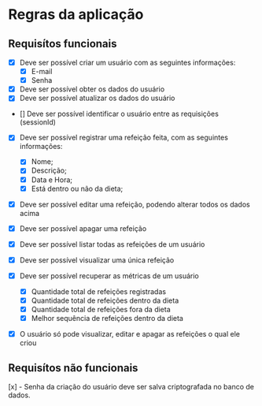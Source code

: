 # Regras da aplicação

## Requisítos funcionais
- [x] Deve ser possível criar um usuário com as seguintes informações:
    - [x] E-mail
    - [x] Senha
- [x] Deve ser possível obter os dados do usuário
- [x] Deve ser possível atualizar os dados do usuário
- [] Deve ser possível identificar o usuário entre as requisições (sessionId)
- [x] Deve ser possível registrar uma refeição feita, com as seguintes informações:
    - [x] Nome;
    - [x] Descrição;
    - [x] Data e Hora;
    - [x] Está dentro ou não da dieta;
- [x] Deve ser possível editar uma refeição, podendo alterar todos os dados acima
- [x] Deve ser possível apagar uma refeição
- [x] Deve ser possível listar todas as refeições de um usuário
- [x] Deve ser possível visualizar uma única refeição
- [x] Deve ser possível recuperar as métricas de um usuário
    - [x] Quantidade total de refeições registradas
    - [x] Quantidade total de refeições dentro da dieta
    - [x] Quantidade total de refeições fora da dieta
    - [x] Melhor sequência de refeições dentro da dieta
- [x] O usuário só pode visualizar, editar e apagar as refeições o qual ele criou


## Requisítos não funcionais
[x] - Senha da criação do usuário deve ser salva criptografada no banco de dados.